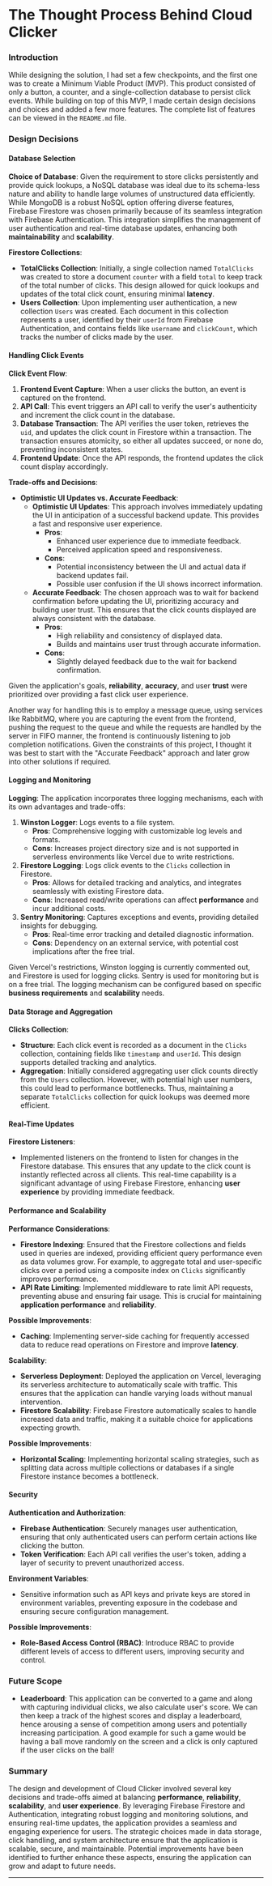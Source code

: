 # The Thought Process Behind Cloud Clicker

### Introduction

While designing the solution, I had set a few checkpoints, and the first one was to create a Minimum Viable Product (MVP). This product consisted of only a button, a counter, and a single-collection database to persist click events. While building on top of this MVP, I made certain design decisions and choices and added a few more features. The complete list of features can be viewed in the `README.md` file.

### Design Decisions

#### Database Selection

**Choice of Database**:
Given the requirement to store clicks persistently and provide quick lookups, a NoSQL database was ideal due to its schema-less nature and ability to handle large volumes of unstructured data efficiently. While MongoDB is a robust NoSQL option offering diverse features, Firebase Firestore was chosen primarily because of its seamless integration with Firebase Authentication. This integration simplifies the management of user authentication and real-time database updates, enhancing both **maintainability** and **scalability**.

**Firestore Collections**:
- **TotalClicks Collection**: Initially, a single collection named `TotalClicks` was created to store a document `counter` with a field `total` to keep track of the total number of clicks. This design allowed for quick lookups and updates of the total click count, ensuring minimal **latency**.
- **Users Collection**: Upon implementing user authentication, a new collection `Users` was created. Each document in this collection represents a user, identified by their `userId` from Firebase Authentication, and contains fields like `username` and `clickCount`, which tracks the number of clicks made by the user.

#### Handling Click Events

**Click Event Flow**:
1. **Frontend Event Capture**: When a user clicks the button, an event is captured on the frontend.
2. **API Call**: This event triggers an API call to verify the user's authenticity and increment the click count in the database.
3. **Database Transaction**: The API verifies the user token, retrieves the `uid`, and updates the click count in Firestore within a transaction. The transaction ensures atomicity, so either all updates succeed, or none do, preventing inconsistent states.
4. **Frontend Update**: Once the API responds, the frontend updates the click count display accordingly.

**Trade-offs and Decisions**:
- **Optimistic UI Updates vs. Accurate Feedback**:
  - **Optimistic UI Updates**: This approach involves immediately updating the UI in anticipation of a successful backend update. This provides a fast and responsive user experience.
    - **Pros**: 
      - Enhanced user experience due to immediate feedback.
      - Perceived application speed and responsiveness.
    - **Cons**:
      - Potential inconsistency between the UI and actual data if backend updates fail.
      - Possible user confusion if the UI shows incorrect information.
  - **Accurate Feedback**: The chosen approach was to wait for backend confirmation before updating the UI, prioritizing accuracy and building user trust. This ensures that the click counts displayed are always consistent with the database.
    - **Pros**:
      - High reliability and consistency of displayed data.
      - Builds and maintains user trust through accurate information.
    - **Cons**:
      - Slightly delayed feedback due to the wait for backend confirmation.

Given the application's goals, **reliability**, **accuracy**, and user **trust** were prioritized over providing a fast click user experience.

Another way for handling this is to employ a message queue, using services like RabbitMQ, where you are capturing the event from the frontend, pushing the request to the queue and while the requests are handled by the server in FIFO manner, the frontend is continuously listening to job completion notifications. Given the constraints of this project, I thought it was best to start with the "Accurate Feedback" approach and later grow into other solutions if required.

#### Logging and Monitoring

**Logging**:
The application incorporates three logging mechanisms, each with its own advantages and trade-offs:
1. **Winston Logger**: Logs events to a file system.
    - **Pros**: Comprehensive logging with customizable log levels and formats.
    - **Cons**: Increases project directory size and is not supported in serverless environments like Vercel due to write restrictions.
2. **Firestore Logging**: Logs click events to the `Clicks` collection in Firestore.
    - **Pros**: Allows for detailed tracking and analytics, and integrates seamlessly with existing Firestore data.
    - **Cons**: Increased read/write operations can affect **performance** and incur additional costs.
3. **Sentry Monitoring**: Captures exceptions and events, providing detailed insights for debugging.
    - **Pros**: Real-time error tracking and detailed diagnostic information.
    - **Cons**: Dependency on an external service, with potential cost implications after the free trial.

Given Vercel's restrictions, Winston logging is currently commented out, and Firestore is used for logging clicks. Sentry is used for monitoring but is on a free trial. The logging mechanism can be configured based on specific **business requirements** and **scalability** needs.

#### Data Storage and Aggregation

**Clicks Collection**:
- **Structure**: Each click event is recorded as a document in the `Clicks` collection, containing fields like `timestamp` and `userId`. This design supports detailed tracking and analytics.
- **Aggregation**: Initially considered aggregating user click counts directly from the `Users` collection. However, with potential high user numbers, this could lead to performance bottlenecks. Thus, maintaining a separate `TotalClicks` collection for quick lookups was deemed more efficient.

#### Real-Time Updates

**Firestore Listeners**:
- Implemented listeners on the frontend to listen for changes in the Firestore database. This ensures that any update to the click count is instantly reflected across all clients. This real-time capability is a significant advantage of using Firebase Firestore, enhancing **user experience** by providing immediate feedback.

#### Performance and Scalability

**Performance Considerations**:
- **Firestore Indexing**: Ensured that the Firestore collections and fields used in queries are indexed, providing efficient query performance even as data volumes grow. For example, to aggregate total and user-specific clicks over a period using a composite index on `Clicks` significantly improves performance.
- **API Rate Limiting**: Implemented middleware to rate limit API requests, preventing abuse and ensuring fair usage. This is crucial for maintaining **application performance** and **reliability**.

**Possible Improvements**:
- **Caching**: Implementing server-side caching for frequently accessed data to reduce read operations on Firestore and improve **latency**.

**Scalability**:
- **Serverless Deployment**: Deployed the application on Vercel, leveraging its serverless architecture to automatically scale with traffic. This ensures that the application can handle varying loads without manual intervention.
- **Firestore Scalability**: Firebase Firestore automatically scales to handle increased data and traffic, making it a suitable choice for applications expecting growth.

**Possible Improvements**:
- **Horizontal Scaling**: Implementing horizontal scaling strategies, such as splitting data across multiple collections or databases if a single Firestore instance becomes a bottleneck.

#### Security

**Authentication and Authorization**:
- **Firebase Authentication**: Securely manages user authentication, ensuring that only authenticated users can perform certain actions like clicking the button.
- **Token Verification**: Each API call verifies the user's token, adding a layer of security to prevent unauthorized access.

**Environment Variables**:
- Sensitive information such as API keys and private keys are stored in environment variables, preventing exposure in the codebase and ensuring secure configuration management.

**Possible Improvements**:
- **Role-Based Access Control (RBAC)**: Introduce RBAC to provide different levels of access to different users, improving security and control.

### Future Scope
- **Leaderboard**: This application can be converted to a game and along with capturing individual clicks, we also calculate user's score. We can then keep a track of the highest scores and display a leaderboard, hence arousing a sense of competition among users and potentially increasing participation. A good example for such a game would be having a ball move randomly on the screen and a click is only captured if the user clicks on the ball!

### Summary

The design and development of Cloud Clicker involved several key decisions and trade-offs aimed at balancing **performance**, **reliability**, **scalability**, and **user experience**. By leveraging Firebase Firestore and Authentication, integrating robust logging and monitoring solutions, and ensuring real-time updates, the application provides a seamless and engaging experience for users. The strategic choices made in data storage, click handling, and system architecture ensure that the application is scalable, secure, and maintainable. Potential improvements have been identified to further enhance these aspects, ensuring the application can grow and adapt to future needs.

---
